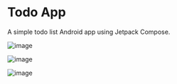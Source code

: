 # Todo App
A simple todo list Android app using Jetpack Compose.

![image](https://github.com/chybby/Todo-App/assets/1632314/16817d33-e236-4146-a126-43a0dbb0577d)

![image](https://github.com/chybby/Todo-App/assets/1632314/58ed9d39-9481-4acb-a920-ed67234d9230)

![image](https://github.com/chybby/Todo-App/assets/1632314/5878bd67-cd7f-4d43-880f-5637b3697d47)
